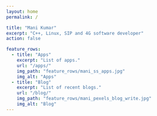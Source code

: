 ```yaml
---
layout: home
permalink: /

title: "Mani Kumar"
excerpt: "C++, Linux, SIP and 4G software developer"
action: false

feature_rows:
  - title: "Apps"
    excerpt: "List of apps."
    url: "/apps/"
    img_path: "feature_rows/mani_ss_apps.jpg"
    img_alt: "Apps"
  - title: "Blog"
    excerpt: "List of recent blogs."
    url: "/blog/"
    img_path: "feature_rows/mani_pexels_blog_write.jpg"
    img_alt: "Blog"
---
```

